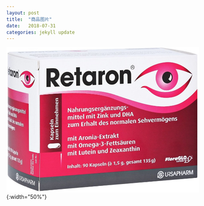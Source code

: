 ```yaml
---
layout: post
title:  "商品图片"
date:   2018-07-31
categories: jekyll update
---
```

  ![正面图](/assets/shot.jpg){:width="50%"}
